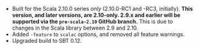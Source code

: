 * Built for the Scala 2.10.0 series _only_ (2.10.0-RC1 and -RC3, initially).
  **This version, and later versions, are 2.10-only. 2.9.x and earlier will be
  supported via the `pre-scala-2.10` GitHub branch.** This is due to changes
  in the Scala library between 2.9 and 2.10.
* Added `-feature` to `scalac` options, and removed all feature warnings.
* Upgraded build to SBT 0.12.
